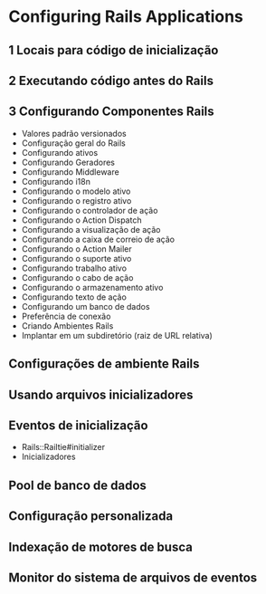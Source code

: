 # Configuring Rails Applications

## 1 Locais para código de inicialização
## 2 Executando código antes do Rails
## 3 Configurando Componentes Rails
  - Valores padrão versionados
  - Configuração geral do Rails
  - Configurando ativos
  - Configurando Geradores
  - Configurando Middleware
  - Configurando i18n
  - Configurando o modelo ativo
  - Configurando o registro ativo
  - Configurando o controlador de ação
  - Configurando o Action Dispatch
  - Configurando a visualização de ação
  - Configurando a caixa de correio de ação
  - Configurando o Action Mailer
  - Configurando o suporte ativo
  - Configurando trabalho ativo
  - Configurando o cabo de ação
  - Configurando o armazenamento ativo
  - Configurando texto de ação
  - Configurando um banco de dados
  - Preferência de conexão
  - Criando Ambientes Rails
  - Implantar em um subdiretório (raiz de URL relativa)
## Configurações de ambiente Rails
## Usando arquivos inicializadores
## Eventos de inicialização
  - Rails::Railtie#initializer
  - Inicializadores
## Pool de banco de dados
## Configuração personalizada
## Indexação de motores de busca
## Monitor do sistema de arquivos de eventos